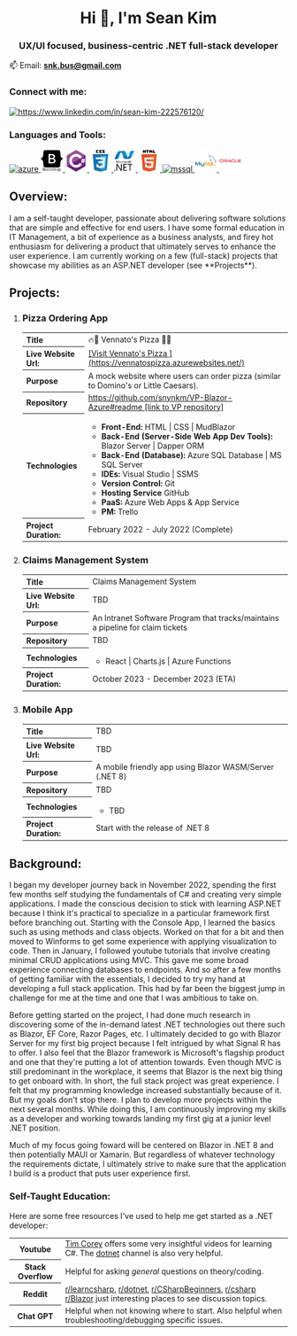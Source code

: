 <h1 align="center">Hi 👋, I'm Sean Kim</h1>
<h3 align="center">UX/UI focused, business-centric .NET full-stack developer</h3>


📫 Email: **snk.bus@gmail.com**

<h3 align="left">Connect with me:</h3>
<p align="left">
<a href="https://linkedin.com/in/https://www.linkedin.com/in/sean-kim-222576120/" target="blank"><img align="center" src="https://raw.githubusercontent.com/rahuldkjain/github-profile-readme-generator/master/src/images/icons/Social/linked-in-alt.svg" alt="https://www.linkedin.com/in/sean-kim-222576120/" height="30" width="40" /></a>
</p>

<h3 align="left">Languages and Tools:</h3>
<p align="left"> <a href="https://azure.microsoft.com/en-in/" target="_blank" rel="noreferrer"> <img src="https://www.vectorlogo.zone/logos/microsoft_azure/microsoft_azure-icon.svg" alt="azure" width="40" height="40"/> </a> <a href="https://getbootstrap.com" target="_blank" rel="noreferrer"> <img src="https://raw.githubusercontent.com/devicons/devicon/master/icons/bootstrap/bootstrap-plain-wordmark.svg" alt="bootstrap" width="40" height="40"/> </a> <a href="https://www.w3schools.com/cs/" target="_blank" rel="noreferrer"> <img src="https://raw.githubusercontent.com/devicons/devicon/master/icons/csharp/csharp-original.svg" alt="csharp" width="40" height="40"/> </a> <a href="https://www.w3schools.com/css/" target="_blank" rel="noreferrer"> <img src="https://raw.githubusercontent.com/devicons/devicon/master/icons/css3/css3-original-wordmark.svg" alt="css3" width="40" height="40"/> </a> <a href="https://dotnet.microsoft.com/" target="_blank" rel="noreferrer"> <img src="https://raw.githubusercontent.com/devicons/devicon/master/icons/dot-net/dot-net-original-wordmark.svg" alt="dotnet" width="40" height="40"/> </a> <a href="https://www.w3.org/html/" target="_blank" rel="noreferrer"> <img src="https://raw.githubusercontent.com/devicons/devicon/master/icons/html5/html5-original-wordmark.svg" alt="html5" width="40" height="40"/> </a> <a href="https://www.microsoft.com/en-us/sql-server" target="_blank" rel="noreferrer"> <img src="https://www.svgrepo.com/show/303229/microsoft-sql-server-logo.svg" alt="mssql" width="40" height="40"/> </a> <a href="https://www.mysql.com/" target="_blank" rel="noreferrer"> <img src="https://raw.githubusercontent.com/devicons/devicon/master/icons/mysql/mysql-original-wordmark.svg" alt="mysql" width="40" height="40"/> </a> <a href="https://www.oracle.com/" target="_blank" rel="noreferrer"> <img src="https://raw.githubusercontent.com/devicons/devicon/master/icons/oracle/oracle-original.svg" alt="oracle" width="40" height="40"/> </a> </p>

<h2><b></b>Overview:</b></h2>
<p>
  I am a self-taught developer, passionate about delivering software solutions that are simple and effective for end users. I have some formal education in IT Management, a bit of experience as a business analysts, and firey hot enthusiasm for delivering a product that ultimately serves to enhance the user experience. I am currently working on a few (full-stack) projects that showcase my abilities as an ASP.NET developer (see **Projects**).
</p>


<h2><b>Projects:</b></h2>
<ol>

<li> <h3> <b>Pizza Ordering App</b> </h3>  

  <table>
    <tr>
      <th>Title</th>
      <td> 🔥🍕 Vennato's Pizza 🍕🔥</td>
    </tr>
    <tr>
      <th>Live Website Url:</th>
      <td><a href="https://vennatospizza.azurewebsites.net/"> [Visit Vennato's Pizza ](https://vennatospizza.azurewebsites.net/)</a></td>
    </tr>
    <tr>
      <th>Purpose</th>
      <td>A mock website where users can order pizza (similar to Domino's or Little Caesars). </td>
    </tr>
    <tr>
      <th>Repository</th>
      <td><a href="https://github.com/snynkm/VP-Blazor-Azure#readme">https://github.com/snynkm/VP-Blazor-Azure#readme [link to VP repository]</td>
    </tr>
    <tr>
      <th>Technologies</th>
      <td>
        <ul>
          <li><b>Front-End:</b> HTML | CSS | MudBlazor</li>
          <li><b>Back-End (Server-Side Web App Dev Tools):</b> Blazor Server | Dapper ORM</li>
          <li><b>Back-End (Database):</b> Azure SQL Database | MS SQL Server</li>
          <li><b>IDEs:</b> Visual Studio | SSMS </li>
          <li><b>Version Control:</b> Git</li>
          <li><b>Hosting Service</b> GitHub</li>
          <li><b>PaaS:</b> Azure Web Apps & App Service</li>
          <li><b>PM:</b> Trello</li>
        </ul>  
      </td>
    </tr>
    <tr>
      <th>Project Duration: </th>
      <td> February 2022 - July 2022 (Complete)</td>
    </tr>
  </table>  
</li>

<li>  <h3> <b> Claims Management System </b> </h3>
    <table>
    <tr>
      <th>Title</th>
      <td> Claims Management System </td>
    </tr>
    <tr>
      <th>Live Website Url:</th>
      <td>TBD</td>
    </tr>
    <tr>
      <th>Purpose</th>
      <td>An Intranet Software Program that tracks/maintains a pipeline for claim tickets</td>
    </tr>
    <tr>
      <th>Repository</th>
      <td>TBD</td>
    </tr>
    <tr>
      <th>Technologies</th>
      <td>
        <ul>
          <li> React | Charts.js | Azure Functions </li>
        </ul>  
      </td>
    </tr>
    <tr>
      <th>Project Duration: </th>
      <td> October 2023 - December 2023 (ETA)</td>
    </tr>
  </table> 
</li>

<li> <h3> <b>Mobile App</b> </h3>
    <table>
    <tr>
      <th>Title</th>
      <td>TBD</td>
    </tr>
    <tr>
      <th>Live Website Url:</th>
      <td>TBD</td>
    </tr>
    <tr>
      <th>Purpose</th>
      <td>A mobile friendly app using Blazor WASM/Server (.NET 8)</td>
    </tr>
    <tr>
      <th>Repository</th>
      <td>TBD</td>
    </tr>
    <tr>
      <th>Technologies</th>
      <td>
        <ul>
          <li>TBD</li>
        </ul>  
      </td>
    </tr>
    <tr>
      <th>Project Duration: </th>
      <td>Start with the release of .NET 8</td>
    </tr>
  </table> 
</li>
</ol>

<h2><b>Background:</b></h2>
<p> 
  I began my developer journey back in November 2022, spending the first few months self studying the fundamentals of C# and creating very simple applications. I made the conscious decision to stick with learning ASP.NET because I think it's practical to specialize in a particular framework first before branching out. Starting with the Console App, I learned the basics such as using methods and class objects. Worked on that for a bit and then moved to Winforms to get some experience with applying visualization to code. Then in January, I followed youtube tutorials that involve creating minimal CRUD applications using MVC. This gave me some broad experience connecting databases to endpoints. And so after a few months of getting familiar with the essentials, I decided to try my hand at developing a full stack application. This had by far been the biggest jump in challenge for me at the time and one that I was ambitious to take on. 
  
  Before getting started on the project, I had done much research in discovering some of the in-demand latest .NET technologies out there such as Blazor, EF Core, Razor Pages, etc. I ultimately decided to go with Blazor Server for my first big project because I felt intrigued by what Signal R has to offer. I also feel that the Blazor framework is Microsoft's flagship product and one that they're putting a lot of attention towards. Even though MVC is still predominant in the workplace, it seems that Blazor is the next big thing to get onboard with. In short, the full stack project was great experience. I felt that my programming knowledge increased substantially because of it. But my goals don't stop there. I plan to develop more projects within the next several months. While doing this, I am continuously improving my skills as a developer and working towards landing my first gig at a junior level .NET position.
  
  Much of my focus going foward will be centered on Blazor in .NET 8 and then potentially MAUI or Xamarin. But regardless of whatever technology the requirements dictate, I ultimately strive to make sure that the application I build is a product that puts user experience first.
</p>

<h3><b>Self-Taught Education:</b></h3>

Here are some free resources I've used to help me get started as a .NET developer:

<table>
  <tr>
    <th>Youtube</th>
    <td><a href="https://www.youtube.com/@IAmTimCorey"> Tim Corey</a> offers some very insightful videos for learning C#. The <a href="https://www.youtube.com/@dotnet">dotnet</a> channel is also very helpful.</td>
  </tr>
  <tr>
    <th>Stack Overflow</th>
    <td>Helpful for asking <i>general</i> questions on theory/coding.</td>
  </tr>
  <tr>
    <th>Reddit</th>
    <td>
      <a href="https://www.reddit.com/r/learncsharp/">r/learncsharp</a>,
      <a href="https://www.reddit.com/r/dotnet/">r/dotnet</a>,
      <a href="https://www.reddit.com/r/CSharpBeginners/">r/CSharpBeginners</a>,
      <a href="https://www.reddit.com/r/csharp/">r/csharp</a>
      <a href="https://www.reddit.com/r/Blazor/">r/Blazor</a> just interesting places to see discussion topics.</td>
  </tr>
  <tr>
    <th>Chat GPT</th>
    <td>Helpful when not knowing where to start. Also helpful when troubleshooting/debugging specific issues.</td>
  </tr>
</table>


